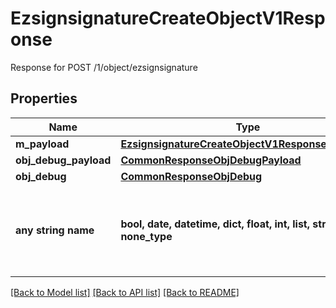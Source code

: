 # EzsignsignatureCreateObjectV1Response

Response for POST /1/object/ezsignsignature

## Properties
Name | Type | Description | Notes
------------ | ------------- | ------------- | -------------
**m_payload** | [**EzsignsignatureCreateObjectV1ResponseMPayload**](EzsignsignatureCreateObjectV1ResponseMPayload.md) |  | 
**obj_debug_payload** | [**CommonResponseObjDebugPayload**](CommonResponseObjDebugPayload.md) |  | [optional] 
**obj_debug** | [**CommonResponseObjDebug**](CommonResponseObjDebug.md) |  | [optional] 
**any string name** | **bool, date, datetime, dict, float, int, list, str, none_type** | any string name can be used but the value must be the correct type | [optional]

[[Back to Model list]](../README.md#documentation-for-models) [[Back to API list]](../README.md#documentation-for-api-endpoints) [[Back to README]](../README.md)



